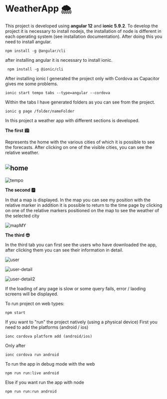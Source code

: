 # WeatherApp :cloud_with_snow:
This project is developed using **angular 12** and **ionic 5.9.2**.
To develop the project it is necessary to install nodejs, the installation of node is different in each operating system (see installation documentation).
After doing this you need to install angular.


`npm install -g @angular/cli`

after installing angular it is necessary to install ionic.

` npm install -g @ionic/cli`

After installing ionic I generated the project only with Cordova as Capacitor gives me some problems.

`ionic start tempo tabs --type=angular --cordova`


Within the tabs I have generated folders as you can see from the project.

`ionic g page /folder/nameFolder`

In this project a weather app with different sections is developed. 

**The first**   :cityscape:

Represents the home with the various cities of which it is possible to see the forecasts. 
After clicking on one of the visible cities, you can see the relative weather.

![home](https://user-images.githubusercontent.com/44865237/149035200-c3b612c8-bf77-4118-9a10-b90aea29d02a.png)
-


![tempo](https://user-images.githubusercontent.com/44865237/149035956-c20fb2fa-7223-4373-a436-e393433222fc.png)

**The second 	:parking:** 

In that a map is displayed. In the map you can see my position with the relative marker in addition it is possible to return to the time page by clicking on one of the relative markers positioned on the map to see the weather of the selected city

![mapMY](https://user-images.githubusercontent.com/44865237/149036082-5fdf126d-863a-4aaf-a550-25c0167c95d5.png)


**The third :sunglasses:**

In the third tab you can first see the users who have downloaded the app, after clicking them you can see their information in detail.

![user](https://user-images.githubusercontent.com/44865237/149036502-b573cdd6-4922-4eaf-b065-747374f928dc.png)

![user-detail](https://user-images.githubusercontent.com/44865237/149036570-f8c16f7c-387a-42b3-99b5-a4b903c4be72.png)

![user-detail2](https://user-images.githubusercontent.com/44865237/149036643-85a4625d-11b0-4b17-a37b-3745b4c23582.png)

If the loading of any page is slow or some query fails, error / laoding screens will be displayed.



To run project on web types:

`npm start` 

If you want to "run" the project natively (using a physical device)
First you need to add the platforms (android / ios)

`ionc cordova platform add (android/ios)` 

Only after

`ionc cordova run android` 

To run the app in debug mode with the web

`npm run run:live android`

Else if you want run the app with node

`npm run run:run android`



